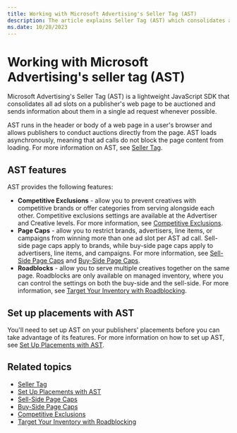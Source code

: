 ```yaml
---
title: Working with Microsoft Advertising's Seller Tag (AST)
description: The article explains Seller Tag (AST) which consolidates ad slots, enabling efficient auctions. This lightweight JavaScript SDK runs asynchronously.
ms.date: 10/28/2023
---
```


# Working with Microsoft Advertising's seller tag (AST)

Microsoft Advertising's Seller Tag (AST) is a lightweight JavaScript SDK that consolidates all ad slots on a publisher's web page
to be auctioned and sends information about them in a single ad request whenever possible.

AST runs in the header or body of a web page in a user's browser and allows publishers to conduct auctions directly from the page. AST loads asynchronously, meaning that ad calls do not block the page content from loading. For more information on AST, see [Seller Tag](../seller-tag/seller-tag.md).

## AST features

AST provides the following features:

- **Competitive Exclusions** - allow you to prevent creatives with competitive brands or offer categories from serving alongside each other. Competitive exclusions settings are available at the Advertiser and Creative levels. For more information, see [Competitive Exclusions](competitive-exclusions.md).
- **Page Caps** - allow you to restrict brands, advertisers, line items, or campaigns from winning more than one ad slot per AST ad call. Sell-side page caps apply to brands, while buy-side page caps apply to advertisers, line items, and campaigns. For more information, see [Sell-Side Page Caps](sell-side-page-caps.md) and [Buy-Side Page Caps](buy-side-page-caps.md).
- **Roadblocks** - allow you to serve multiple creatives together on the same page. Roadblocks are only available on managed inventory, where you can control the settings on both the buy-side and the sell-side. For more information, see [Target Your Inventory with Roadblocking](target-your-inventory-with-roadblocking.md).

## Set up placements with AST

You'll need to set up AST on your publishers' placements before you can take advantage of its features. For more information on how to set up AST, see [Set Up Placements with AST](../seller-tag/set-up-placements-with-ast.md).

## Related topics

- [Seller Tag](../seller-tag/seller-tag.md)
- [Set Up Placements with AST](../seller-tag/set-up-placements-with-ast.md)
- [Sell-Side Page Caps](sell-side-page-caps.md)
- [Buy-Side Page Caps](buy-side-page-caps.md)
- [Competitive Exclusions](competitive-exclusions.md)
- [Target Your Inventory with Roadblocking](target-your-inventory-with-roadblocking.md)